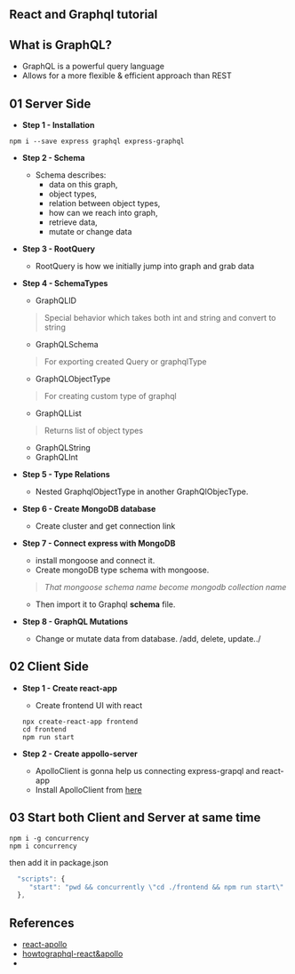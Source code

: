 ## React and Graphql tutorial

## What is GraphQL?
 - GraphQL is a powerful query language
 - Allows for a more flexible & efficient approach than REST

## 01 Server Side
 - **Step 1 - Installation**
 ```shell
 npm i --save express graphql express-graphql
 ```
 - **Step 2 - Schema**
    - Schema describes: 
        - data on this graph, 
        - object types, 
        - relation between object types,
        - how can we reach into graph,
        - retrieve data,
        - mutate or change data
 - **Step 3 - RootQuery**
    - RootQuery is how we initially jump into graph and grab data
 - **Step 4 - SchemaTypes**
    - GraphQLID
    > Special behavior which takes both int and string and convert to string
    - GraphQLSchema
    > For exporting created Query or graphqlType
    - GraphQLObjectType
    > For creating custom type of graphql 
    - GraphQLList
    > Returns list of object types
    - GraphQLString
    - GraphQLInt

 - **Step 5 - Type Relations**
    - Nested GraphqlObjectType in another GraphQlObjecType.

 - **Step 6 - Create MongoDB database**
    - Create cluster and get connection link

 - **Step 7 - Connect express with MongoDB**
    - install mongoose and connect it.
    - Create mongoDB type schema with mongoose. 
    > _That mongoose schema name become mongodb collection name_
    - Then import it to Graphql __schema__ file.

 - **Step 8 - GraphQL Mutations**
    - Change or mutate data from database. /add, delete, update../

## 02 Client Side

 - **Step 1 - Create react-app**
    - Create frontend UI with react
    ```shell
    npx create-react-app frontend
    cd frontend
    npm run start
    ```

 - **Step 2 - Create appollo-server**
    - ApolloClient is gonna help us connecting express-grapql and react-app
    - Install ApolloClient from [here](https://www.apollographql.com/docs/react/get-started/)

## 03 Start both Client and Server at same time
 ```shell
 npm i -g concurrency
 npm i concurrency
 ```
 then add it in package.json
 ```js
   "scripts": {
      "start": "pwd && concurrently \"cd ./frontend && npm run start\"  \"cd ./backend && npm run server\" "
   },
 ```
 
 ## References
  - [react-apollo](https://github.com/apollographql/react-apollo)
  - [howtographql-react&apollo](https://www.howtographql.com/react-apollo/0-introduction/)
  - []()

